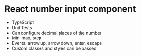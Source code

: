 # React number input component

- TypeScript
- Unit Tests
- Can configure decimal places of the number
- Min, max, step
- Events: arrow up, arrow down, enter, escape
- Custom classes and styles can be passed